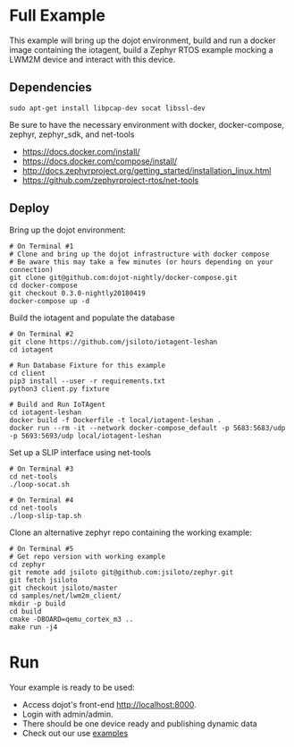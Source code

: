 # Full Example

This example will bring up the dojot environment, 
build and run a docker image containing the iotagent,
build a Zephyr RTOS example mocking a LWM2M device and interact with this device.

## Dependencies

    sudo apt-get install libpcap-dev socat libssl-dev

Be sure to have the necessary environment with docker, docker-compose, zephyr, zephyr_sdk, and net-tools

- https://docs.docker.com/install/
- https://docs.docker.com/compose/install/
- http://docs.zephyrproject.org/getting_started/installation_linux.html
- https://github.com/zephyrproject-rtos/net-tools

## Deploy

Bring up the dojot environment:

    # On Terminal #1 
    # Clone and bring up the dojot infrastructure with docker compose
    # Be aware this may take a few minutes (or hours depending on your connection)
    git clone git@github.com:dojot-nightly/docker-compose.git
    cd docker-compose
    git checkout 0.3.0-nightly20180419
    docker-compose up -d

Build the iotagent and populate the database
    
    # On Terminal #2
    git clone https://github.com/jsiloto/iotagent-leshan
    cd iotagent
    
    # Run Database Fixture for this example
    cd client
    pip3 install --user -r requirements.txt
    python3 client.py fixture
    
    # Build and Run IoTAgent
    cd iotagent-leshan
    docker build -f Dockerfile -t local/iotagent-leshan .
    docker run --rm -it --network docker-compose_default -p 5683:5683/udp -p 5693:5693/udp local/iotagent-leshan

Set up a SLIP interface using net-tools

    # On Terminal #3
    cd net-tools
    ./loop-socat.sh
    
    # On Terminal #4
    cd net-tools
    ./loop-slip-tap.sh
    
Clone an alternative zephyr repo containing the working example:

    # On Terminal #5
    # Get repo version with working example
    cd zephyr
    git remote add jsiloto git@github.com:jsiloto/zephyr.git
    git fetch jsiloto
    git checkout jsiloto/master
    cd samples/net/lwm2m_client/
    mkdir -p build
    cd build
    cmake -DBOARD=qemu_cortex_m3 ..
    make run -j4

# Run

Your example is ready to be used:
- Access dojot's front-end [http://localhost:8000](http://localhost:8000).
- Login with admin/admin. 
- There should be one device ready and publishing dynamic data
- Check out our use [examples](./doc/usage.md)
